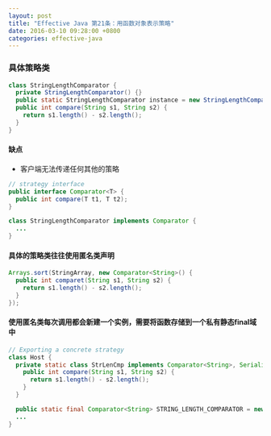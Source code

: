 ```yaml
---
layout: post
title: "Effective Java 第21条：用函数对象表示策略"
date: 2016-03-10 09:28:00 +0800
categories: effective-java
---
```

### 具体策略类

```java
class StringLengthComparator {
  private StringLengthComparator() {}
  public static StringLengthComparator instance = new StringLengthComparator();
  public int compare(String s1, String s2) {
    return s1.length() - s2.length();
  }
}
```

#### 缺点
* 客户端无法传递任何其他的策略

```java
// strategy interface
public interface Comparator<T> {
  public int compare(T t1, T t2);
}

class StringLengthComparator implements Comparator {
  ...
}
```

#### 具体的策略类往往使用匿名类声明

```java
Arrays.sort(StringArray, new Comparator<String>() {
  public int comparet(String s1, String s2) {
    return s1.length() - s2.length();
  }
});
```

#### 使用匿名类每次调用都会新建一个实例，需要将函数存储到一个私有静态final域中

```java
// Exporting a concrete strategy
class Host {
  private static class StrLenCmp implements Comparator<String>, Serializable {
    public int compare(String s1, String s2) {
      return s1.length() - s2.length();
    }
  }

  public static final Comparator<String> STRING_LENGTH_COMPARATOR = new StrLenCmp();
  ...
}
```
